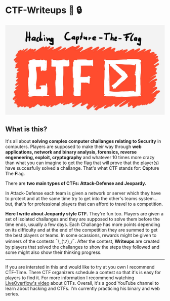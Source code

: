 # CTF-Writeups 🚫 :lock:


![CTF-Time](https://github.com/Amarok505/CTF-Writeups/blob/master/images/CTF-Time.jpg)


## What is this?

It's all about **solving complex computer challanges relating to Security** in computers. Players are supposed to make their way through  **web applications, network and binary analysis, forensics, reverse engeneering, exploit, cryptography** and whatever 10 times more crazy than what you can imagine to get the flag  that will prove that the player(s) have succesfully solved a challange. That's what CTF stands for: **C**apture **T**he **F**lag. 

There are **two main types of CTFs: Attack-Defense and Jeopardy.**

In Attack-Defense each team is given a network or server which they have to protect and at the same time try to get into the other's teams system... but, that's for professional players that can afford to travel to a competition.

**Here I write about Jeopardy style CTF.** They're fun too. Players are given a set of isolated challanges and they are supposed to solve them before the time ends, usually a few days. Each Challange has more points depending on its difficulty and at the end of the competition they are summed to get the best players or teams. In some ocassions, rewards might be given to winners of the contests ¯\\\_(ツ)\_/¯. After the contest, **Writeups** are created by players that solved the challanges to show the steps they followed and some might also show their thinking progress.

***

If you are intersted in this and would like to try at you own I recommend CTF-Time. There CTF organizers schedule a contest so that it's is easy for players to find it. For more information I recommend watching [LiveOverflow's video](https://www.youtube.com/watch?v=8ev9ZX9J45A) about CTFs. Overall, it's a good YouTube channel to learn about hacking and CTFs. I'm currently practicing his binary and web series.



